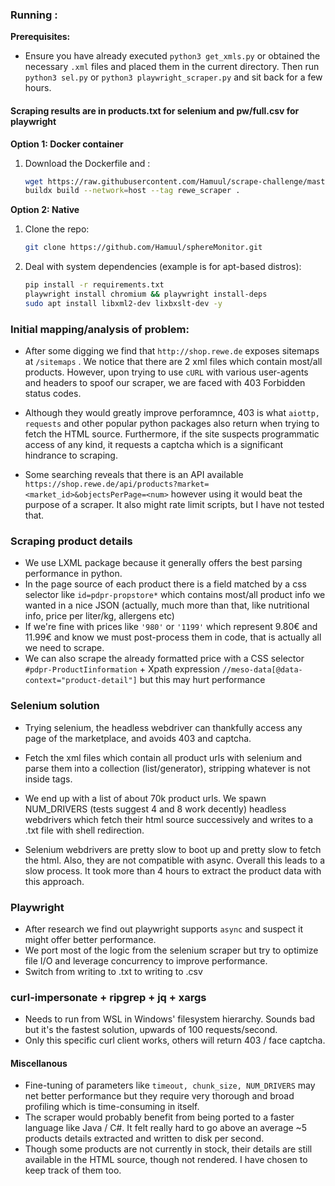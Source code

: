 ### Running :
**Prerequisites:**
* Ensure you have already executed `python3 get_xmls.py` or obtained the necessary `.xml` files and placed them in the current directory. Then run ```python3 sel.py``` or ```python3 playwright_scraper.py``` and sit back for a few hours.

#### Scraping results are in products.txt for selenium and pw/full.csv for playwright

**Option 1: Docker container**

1. Download the Dockerfile and :
   ```bash
   wget https://raw.githubusercontent.com/Hamuul/scrape-challenge/master/Dockerfile
   buildx build --network=host --tag rewe_scraper .

**Option 2: Native**

1. Clone the repo:
    ```bash
    git clone https://github.com/Hamuul/sphereMonitor.git
2.  Deal with system dependencies (example is for apt-based distros):
    ```bash
    pip install -r requirements.txt
    playwright install chromium && playwright install-deps
    sudo apt install libxml2-dev lixbxslt-dev -y 

### Initial mapping/analysis of problem:

- After some digging we find that ```http://shop.rewe.de```
exposes sitemaps at ```/sitemaps``` .  We notice that
there are 2 xml files which contain most/all products.
However, upon trying to use ```cURL``` with various 
user-agents and headers to spoof our scraper, we are faced with 403 Forbidden status codes.

- Although they would greatly improve perforamnce, 403 is what
```aiottp, requests``` and other popular python packages also return
when trying to fetch the HTML source. Furthermore, if the site
suspects programmatic access of any kind, it requests a captcha
which is a significant hindrance to scraping.

- Some searching reveals that there is an API available ```https://shop.rewe.de/api/products?market=<market_id>&objectsPerPage=<num>``` however using it would beat the purpose of a scraper. It also might
  rate limit scripts, but I have not tested that.
  
### Scraping product details
- We use LXML package because it generally offers the best parsing performance
in python.
- In the page source of each product there is a field matched by a css selector 
like ```id=pdpr-propstore*```
which contains most/all product info we wanted in a nice JSON (actually, much more than that, like
nutritional info, price per liter/kg, allergens etc)
- If we're fine with prices like `````'980'````` or `````'1199'````` which represent 9.80€ and 11.99€
and know we must post-process them in code, that is actually all we need to 
scrape.
- We can also scrape the already formatted price with a CSS selector ```#pdpr-ProductIinformation``` + Xpath
expression ```//meso-data[@data-context="product-detail"]```
but this may hurt performance
  
### Selenium solution 

- Trying selenium, the headless webdriver can thankfully
access any page of the marketplace, and avoids 403 and captcha.
- Fetch the xml files which contain all product urls with selenium
 and parse them into a collection (list/generator), stripping whatever
is not inside <loc> tags.
- We end up with a list of about 70k product urls. We spawn
NUM_DRIVERS (tests suggest 4 and 8 work decently) headless webdrivers 
which fetch their html source successively and writes to 
a .txt file with shell redirection.

- Selenium webdrivers are pretty slow to boot up and pretty slow 
to fetch the html. Also, they are not compatible with async. Overall
this leads to a slow process. It took more than 4 hours to 
extract the product data with this approach.

### Playwright
- After research we find out playwright supports ```async```
and suspect it might offer better performance.
- We port most of the logic from the selenium scraper 
but try to optimize file I/O and leverage concurrency to improve 
performance.
- Switch from writing to .txt to writing to .csv

### curl-impersonate + ripgrep + jq + xargs
- Needs to run from WSL in Windows' filesystem hierarchy. Sounds bad but it's the fastest solution, upwards of 100 requests/second.
- Only this specific curl client works, others will return 403 / face captcha.

#### Miscellanous
- Fine-tuning of parameters like ```timeout, chunk_size,
NUM_DRIVERS``` may net better performance but they require 
very thorough and broad profiling which is time-consuming 
in itself.
- The scraper would probably benefit from being ported
to a faster language like Java / C#. It felt really hard 
to go above an average ~5 products details extracted and
written to disk per second.
- Though some products are not currently in stock, their details
are still available in the HTML source, though not rendered. I 
have chosen to keep track of them too.
